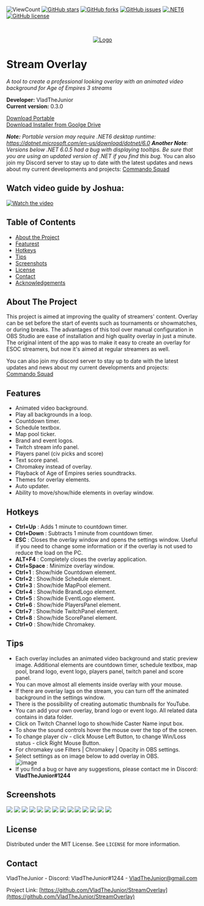 ![ViewCount](https://views.whatilearened.today/views/github/VladTheJunior/StreamOverlay.svg)
[![GitHub stars](https://img.shields.io/github/stars/VladTheJunior/StreamOverlay)](https://github.com/VladTheJunior/StreamOverlay/stargazers)
[![GitHub forks](https://img.shields.io/github/forks/VladTheJunior/StreamOverlay)](https://github.com/VladTheJunior/StreamOverlay/network)
[![GitHub issues](https://img.shields.io/github/issues/VladTheJunior/StreamOverlay)](https://github.com/VladTheJunior/StreamOverlay/issues)
[![.NET6](https://github.com/VladTheJunior/StreamOverlay/actions/workflows/dotnet6.yml/badge.svg)](https://github.com/VladTheJunior/StreamOverlay/actions/workflows/dotnet6.yml)
[![GitHub license](https://img.shields.io/github/license/VladTheJunior/StreamOverlay)](https://github.com/VladTheJunior/StreamOverlay/blob/master/LICENSE)
<!-- PROJECT LOGO -->
<br />
<p align="center">
  <a href="https://github.com/VladTheJunior/StreamOverlay">
    <img src="StreamOverlay/Icon.ico" alt="Logo">
  </a>
</p>

# Stream Overlay

*A tool to create a professional looking overlay with an animated video background for Age of Empires 3 streams*

**Developer:** VladTheJunior<br />
**Current version:** 0.3.0<br />

[Download Portable](https://github.com/VladTheJunior/StreamOverlay/releases/latest/download/StreamOverlay.zip)<br />
[Download Installer from Goolge Drive](https://drive.google.com/file/d/1bh5jxSR5egbFRbQcOIj2usGppQYn8nh4/view?usp=sharing)<br />

*__Note:__ Portable version may require .NET6 desktop runtime: https://dotnet.microsoft.com/en-us/download/dotnet/6.0*
*__Another Note__: Versions below .NET 6.0.5 had a bug with displaying tooltips. Be sure that you are using an updated version of .NET if you find this bug.*
You can also join my Discord server to stay up to date with the latest updates and news about my current developments and projects: [Commando Squad](https://discord.gg/egcZRKgj4q)

## Watch video guide by Joshua:

[![Watch the video](https://img.youtube.com/vi/x6Wg26Mn2WA/hqdefault.jpg)](https://youtu.be/x6Wg26Mn2WA)

## Table of Contents

* [About the Project](#about-the-project)
* [Featurest](#features)
* [Hotkeys](#hotkeys)
* [Tips](#tips)
* [Screenshots](#screenshots)
* [License](#license)
* [Contact](#contact)
* [Acknowledgements](#acknowledgements)

<!-- ABOUT THE PROJECT -->
## About The Project

This project is aimed at improving the quality of streamers' content. Overlay can be set before the start of events such as tournaments or showmatches, or during breaks. The advantages of this tool over manual configuration in OBS Studio are ease of installation and high quality overlay in just a minute.
The original intent of the app was to make it easy to create an overlay for ESOC streamers, but now it's aimed at regular streamers as well.

You can also join my discord server to stay up to date with the latest updates and news about my current developments and projects: [Commando Squad](https://discord.gg/egcZRKgj4q)

## Features
* Animated video background.
* Play all backgrounds in a loop.
* Countdown timer.
* Schedule textbox.
* Map pool ticker.
* Brand and event logos.
* Twitch stream info panel.
* Players panel (civ picks and score)
* Text score panel.
* Chromakey instead of overlay.
* Playback of Age of Empires series soundtracks.
* Themes for overlay elements.
* Auto updater.
* Ability to move/show/hide elements in overlay window.

## Hotkeys
* **Ctrl+Up** : Adds 1 minute to countdown timer.
* **Ctrl+Down** : Subtracts 1 minute from countdown timer.
* **ESC** : Closes the overlay window and opens the settings window. Useful if you need to change some information or if the overlay is not used to reduce the load on the PC.
* **ALT+F4** : Completely closes the overlay application.
* **Ctrl+Space** : Minimize overlay window.
* **Ctrl+1** : Show/hide Countdown element.
* **Ctrl+2** : Show/hide Schedule element.
* **Ctrl+3** : Show/hide MapPool element.
* **Ctrl+4** : Show/hide BrandLogo element.
* **Ctrl+5** : Show/hide EventLogo element.
* **Ctrl+6** : Show/hide PlayersPanel element.
* **Ctrl+7** : Show/hide TwitchPanel element.
* **Ctrl+8** : Show/hide ScorePanel element.
* **Ctrl+0** : Show/hide Chromakey.

## Tips
* Each overlay includes an animated video background and static preview image. Additional elements are countdown timer, schedule textbox, map pool, brand logo, event logo, players panel, twitch panel and score panel.
* You can move almost all elements inside overlay with your mouse.
* If there are overlay lags on the stream, you can turn off the animated background in the settings window.
* There is the possibility of creating automatic thumbnails for YouTube.
* You can add your own overlay, brand logo or event logo. All related data contains in data folder.
* Click on Twitch Channel logo to show/hide Caster Name input box.
* To show the sound controls hover the mouse over the top of the screen.
* To change player civ - click Mouse Left Button, to change Win/Loss status - click Right Mouse Button.
* For chromakey use Filters | Chromakey | Opacity in OBS settings.
* Select settings as on image below to add overlay in OBS.<br />
![image](https://user-images.githubusercontent.com/30210308/171024011-935a13b3-9964-476d-9bee-ca47d2413a49.png)
* If you find a bug or have any suggestions, please contact me in Discord: **VladTheJunior#1244**


## Screenshots

![](Images/1.png)
![](Images/2.png)
![](Images/3.png)
![](Images/4.png)
![](Images/5.png)
![](Images/7.png)
![](Images/8.png)
![](Images/9.png)
![](Images/10.png)
![](Images/11.png)
![](Images/12.png)
![](Images/13.PNG)
![](Images/14.png)
![](Images/6.png)

<!-- LICENSE -->
## License

Distributed under the MIT License. See `LICENSE` for more information.


<!-- CONTACT -->
## Contact

VladTheJunior - Discord: VladTheJunior#1244 - VladTheJunior@gmail.com

Project Link: [https://github.com/VladTheJunior/StreamOverlay](https://github.com/VladTheJunior/StreamOverlay)

